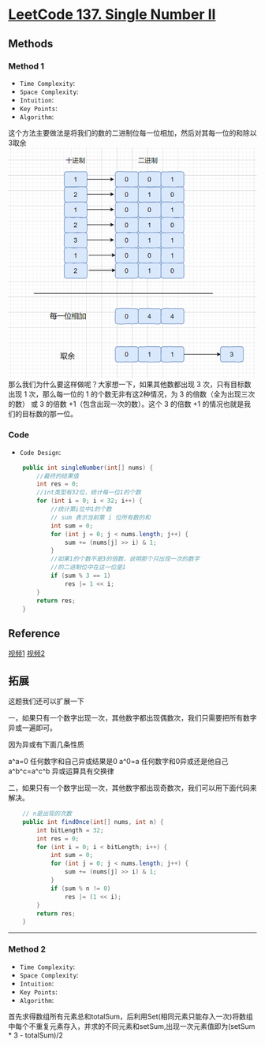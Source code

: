 # [LeetCode 137. Single Number II](https://leetcode-cn.com/problems/single-number-ii/)

## Methods

### Method 1

* `Time Complexity`:
* `Space Complexity`:
* `Intuition`:
* `Key Points`:
* `Algorithm`:

这个方法主要做法是将我们的数的二进制位每一位相加，然后对其每一位的和除以3取余
![17](../../Image/17.png)
那么我们为什么要这样做呢？大家想一下，如果其他数都出现 3 次，只有目标数出现 1 次，那么每一位的 1 的个数无非有这2种情况，为 3 的倍数（全为出现三次的数） 或 3 的倍数 +1（包含出现一次的数）。这个 3 的倍数 +1 的情况也就是我们的目标数的那一位。

### Code

* `Code Design`:

```java
    public int singleNumber(int[] nums) {
        //最终的结果值
        int res = 0;
        //int类型有32位，统计每一位1的个数
        for (int i = 0; i < 32; i++) {
            //统计第i位中1的个数
            // sum 表示当前第 i 位所有数的和
            int sum = 0;
            for (int j = 0; j < nums.length; j++) {
                sum += (nums[j] >> i) & 1;
            }
            //如果1的个数不是3的倍数，说明那个只出现一次的数字
            //的二进制位中在这一位是1
            if (sum % 3 == 1)
                res |= 1 << i;
        }
        return res;
    }
```

## Reference

[视频1](https://leetcode-cn.com/problems/single-number-ii/solution/shu-ju-jie-gou-he-suan-fa-kan-wan-ni-nen-v9qp/)
[视频2](https://www.youtube.com/watch?v=puXcQpwgcD0)

## 拓展

这题我们还可以扩展一下

一，如果只有一个数字出现一次，其他数字都出现偶数次，我们只需要把所有数字异或一遍即可。

因为异或有下面几条性质

a^a=0 任何数字和自己异或结果是0
a^0=a 任何数字和0异或还是他自己
a^b^c=a^c^b 异或运算具有交换律

二，如果只有一个数字出现一次，其他数字都出现奇数次，我们可以用下面代码来解决。

```java
    // n是出现的次数
    public int findOnce(int[] nums, int n) {
        int bitLength = 32;
        int res = 0;
        for (int i = 0; i < bitLength; i++) {
            int sum = 0;
            for (int j = 0; j < nums.length; j++) {
                sum += (nums[j] >> i) & 1;
            }
            if (sum % n != 0)
                res |= (1 << i);
        }
        return res;
    }
```

------------------------

### Method 2

* `Time Complexity`:
* `Space Complexity`:
* `Intuition`:
* `Key Points`:
* `Algorithm`:

首先求得数组所有元素总和totalSum，后利用Set(相同元素只能存入一次)将数组中每个不重复元素存入，并求的不同元素和setSum,出现一次元素值即为(setSum * 3 - totalSum)/2
